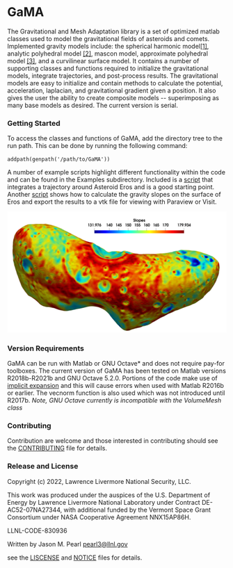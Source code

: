 # GaMA
The Gravitational and Mesh Adaptation library is a set of optimized matlab classes used to model the gravitational fields of asteroids and comets. Implemented gravity models include: the spherical harmonic model[[1]](https://ntrs.nasa.gov/citations/19940025085), analytic polyhedral model [[2]](https://doi.org/10.1007/BF00053511), mascon model, approximate polyhedral model [[3]](https://doi.org/10.1093/mnras/stz3461), and a curvilinear surface model.  It contains a number of supporting classes and functions required to initialize the gravitational models, integrate trajectories, and post-process results. The gravitational models are easy to initialize and contain methods to calculate the potential, acceleration, laplacian, and gravitational gradient given a position. It also gives the user the ability to create composite models -- superimposing as many base models as desired. The current version is serial. 

### Getting Started
To access the classes and functions of GaMA, add the directory tree to the run path. This can be done by running the following command:

```
addpath(genpath('/path/to/GaMA')) 
```
A number of example scripts highlight different functionality within the code and can be found in the Examples subdirectory. Included is a [script](scripts/Examples/GravityModels/TrajectoryIntegration.m) that integrates a trajectory around Asteroid Eros and is a good starting point. Another [script](scripts/Examples/GravityModels/ErosSurfaceSlopes.m) shows how to calculate the gravity slopes on the surface of Eros and export the results to a vtk file for viewing with Paraview or Visit.

![Eros Slopes](ErosSlopes.png)


### Version Requirements
GaMA can be run with Matlab or GNU Octave* and does not require pay-for toolboxes. The current version of GaMA has been tested on Matlab versions R2018b-R2021b and GNU Octave 5.2.0. Portions of the code make use of [implicit expansion](https://blogs.mathworks.com/loren/2016/10/24/matlab-arithmetic-expands-in-r2016b/) and
this will cause errors when used with Matlab R2016b or earlier. The vecnorm function is also used which was not introduced until R2017b. *Note, GNU Octave currently is incompatible with the VolumeMesh class* 

### Contributing
Contribution are welcome and those interested in contributing should see the [CONTRIBUTING](CONTRIBUTING)  file for details.

### Release and License
Copyright (c) 2022, Lawrence Livermore National Security, LLC. 

This work was produced under the auspices of the U.S. Department of Energy by Lawrence Livermore National Laboratory under Contract DE-AC52-07NA27344, with additional funded by the Vermont Space Grant Consortium under NASA Cooperative Agreement NNX15AP86H.

LLNL-CODE-830936

Written by Jason M. Pearl [pearl3@llnl.gov](mailto:pearl3@llnl.gov)


see the [LISCENSE](LICENSE) and [NOTICE](NOTICE) files for details.
